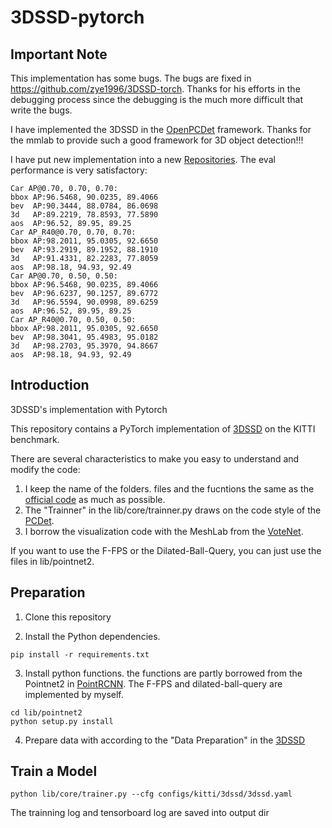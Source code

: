 # 3DSSD-pytorch

## Important Note
This implementation has some bugs. The bugs are fixed in https://github.com/zye1996/3DSSD-torch. Thanks for his efforts in the debugging process since the debugging is the much more difficult that write the bugs.

I have implemented the 3DSSD in the [OpenPCDet](https://github.com/open-mmlab) framework. Thanks for the mmlab to provide such a good framework for 3D object detection!!!

I have put new implementation into a new [Repositories](https://github.com/qiqihaer/3DSSD-pytorch-openPCDet).
The eval performance is very satisfactory:
```
Car AP@0.70, 0.70, 0.70:
bbox AP:96.5468, 90.0235, 89.4066
bev  AP:90.3444, 88.0784, 86.0698
3d   AP:89.2219, 78.8593, 77.5890
aos  AP:96.52, 89.95, 89.25
Car AP_R40@0.70, 0.70, 0.70:
bbox AP:98.2011, 95.0305, 92.6650
bev  AP:93.2919, 89.1952, 88.1910
3d   AP:91.4331, 82.2283, 77.8059
aos  AP:98.18, 94.93, 92.49
Car AP@0.70, 0.50, 0.50:
bbox AP:96.5468, 90.0235, 89.4066
bev  AP:96.6237, 90.1257, 89.6772
3d   AP:96.5594, 90.0998, 89.6259
aos  AP:96.52, 89.95, 89.25
Car AP_R40@0.70, 0.50, 0.50:
bbox AP:98.2011, 95.0305, 92.6650
bev  AP:98.3041, 95.4983, 95.0182
3d   AP:98.2703, 95.3970, 94.8667
aos  AP:98.18, 94.93, 92.49
```


## Introduction
3DSSD's implementation with Pytorch

This repository contains a PyTorch implementation of [3DSSD](https://github.com/Jia-Research-Lab/3DSSD) on the KITTI benchmark.

There are several characteristics to make you easy to understand and modify the code:
1. I keep the name of the folders. files and the fucntions the same as the [official code](https://github.com/Jia-Research-Lab/3DSSD) as much as possible. 
2. The "Trainner" in the lib/core/trainner.py draws on the code style of the [PCDet](https://github.com/open-mmlab/OpenPCDet).
3. I borrow the visualization code with the MeshLab from the [VoteNet](https://github.com/facebookresearch/votenet).

If you want to use the F-FPS or the Dilated-Ball-Query, you can just use the files in lib/pointnet2.

## Preparation

1. Clone this repository

2. Install the Python dependencies.

```
pip install -r requirements.txt
```

3. Install python functions. the functions are partly borrowed from the Pointnet2 in [PointRCNN](https://github.com/sshaoshuai/PointRCNN). The F-FPS and dilated-ball-query are implemented by myself.

```
cd lib/pointnet2
python setup.py install
```

4. Prepare data with according to the "Data Preparation" in the [3DSSD](https://github.com/Jia-Research-Lab/3DSSD)

## Train a Model

```
python lib/core/trainer.py --cfg configs/kitti/3dssd/3dssd.yaml
```

The trainning log and tensorboard log are saved into output dir


